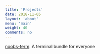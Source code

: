 ```yaml
---
title: 'Projects'
date: 2018-11-05
layout: 'about'
menu: 'main'
weight: 40
comments: no
---
```


[noobs-term](https://noobs-term.com): A terminal bundle for everyone